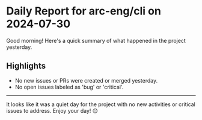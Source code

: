 # Daily Report for arc-eng/cli on 2024-07-30

Good morning! Here's a quick summary of what happened in the project yesterday.

## Highlights
- No new issues or PRs were created or merged yesterday.
- No open issues labeled as 'bug' or 'critical'.

---

It looks like it was a quiet day for the project with no new activities or critical issues to address. Enjoy your day! 😊